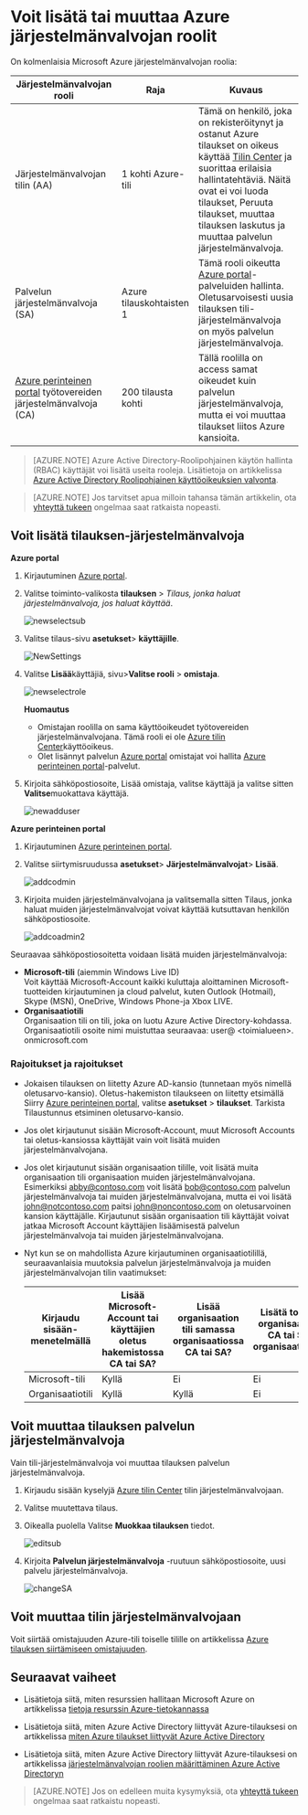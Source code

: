 <properties
    pageTitle="Voit lisätä tai muuttaa Azure järjestelmänvalvojan roolit | Microsoft Azure"
    description="Kuvataan, miten voit lisätä tai muuttaa Azure työtovereiden järjestelmänvalvojan, palvelun järjestelmänvalvoja ja tilin järjestelmänvalvojaan"
    services=""
    documentationCenter=""
    authors="genlin"
    manager="mbaldwin"
    editor=""
    tags="billing"/>

<tags
    ms.service="billing"
    ms.workload="na"
    ms.tgt_pltfrm="na"
    ms.devlang="na"
    ms.topic="article"
    ms.date="08/17/2016"
    ms.author="genli"/>

# <a name="how-to-add-or-change-azure-administrator-roles"></a>Voit lisätä tai muuttaa Azure järjestelmänvalvojan roolit

On kolmenlaisia Microsoft Azure järjestelmänvalvojan roolia:

| Järjestelmänvalvojan rooli   | Raja  | Kuvaus
| ------------- | ------------- |---------------|
|Järjestelmänvalvojan tilin (AA)  | 1 kohti Azure-tili  |Tämä on henkilö, joka on rekisteröitynyt ja ostanut Azure tilaukset on oikeus käyttää [Tilin Center](https://account.windowsazure.com/Home/Index) ja suorittaa erilaisia hallintatehtäviä. Näitä ovat ei voi luoda tilaukset, Peruuta tilaukset, muuttaa tilauksen laskutus ja muuttaa palvelun järjestelmänvalvoja.
| Palvelun järjestelmänvalvoja (SA) | Azure tilauskohtaisten 1  |Tämä rooli oikeutta [Azure portal](https://portal.azure.com)-palveluiden hallinta. Oletusarvoisesti uusia tilauksen tili-järjestelmänvalvoja on myös palvelun järjestelmänvalvoja.|
|[Azure perinteinen portal](https://manage.windowsazure.com) työtovereiden järjestelmänvalvoja (CA)|200 tilausta kohti| Tällä roolilla on access samat oikeudet kuin palvelun järjestelmänvalvoja, mutta ei voi muuttaa tilaukset liitos Azure kansioita. |

> [AZURE.NOTE] Azure Active Directory-Roolipohjainen käytön hallinta (RBAC) käyttäjät voi lisätä useita rooleja. Lisätietoja on artikkelissa [Azure Active Directory Roolipohjainen käyttöoikeuksien valvonta](./active-directory/role-based-access-control-configure.md).

> [AZURE.NOTE] Jos tarvitset apua milloin tahansa tämän artikkelin, ota [yhteyttä tukeen](https://portal.azure.com/?#blade/Microsoft_Azure_Support/HelpAndSupportBlade) ongelmaa saat ratkaista nopeasti.

## <a name="how-to-add-an-admin-for-a-subscription"></a>Voit lisätä tilauksen-järjestelmänvalvoja

**Azure portal**

1. Kirjautuminen [Azure portal](https://portal.azure.com).

2. Valitse toiminto-valikosta **tilauksen** > *Tilaus, jonka haluat järjestelmänvalvoja, jos haluat käyttää*.

    ![newselectsub](./media/billing-add-change-azure-subscription-administrator/newselectsub.png)

3. Valitse tilaus-sivu **asetukset**> **käyttäjille**.

    ![NewSettings](./media/billing-add-change-azure-subscription-administrator/newsettings.png)
4. Valitse **Lisää**käyttäjiä, sivu>**Valitse rooli** > **omistaja**.

    ![newselectrole](./media/billing-add-change-azure-subscription-administrator/newselectrole.png)

    **Huomautus**
    - Omistajan roolilla on sama käyttöoikeudet työtovereiden järjestelmänvalvojana. Tämä rooli ei ole [Azure tilin Center](https://account.windowsazure.com/subscriptions)käyttöoikeus.
    - Olet lisännyt palvelun [Azure portal](https://portal.azure.com) omistajat voi hallita [Azure perinteinen portal](https://manage.windowsazure.com)-palvelut.  

5. Kirjoita sähköpostiosoite, Lisää omistaja, valitse käyttäjä ja valitse sitten **Valitse**muokattava käyttäjä.

    ![newadduser](./media/billing-add-change-azure-subscription-administrator/newadduser.png)

**Azure perinteinen portal**

1. Kirjautuminen [Azure perinteinen portal](https://manage.windowsazure.com/).

2. Valitse siirtymisruudussa **asetukset**> **Järjestelmänvalvojat**> **Lisää**. </br>

    ![addcodmin](./media/billing-add-change-azure-subscription-administrator/addcoadmin.png)

3. Kirjoita muiden järjestelmänvalvojana ja valitsemalla sitten Tilaus, jonka haluat muiden järjestelmänvalvojat voivat käyttää kutsuttavan henkilön sähköpostiosoite.</br>

    ![addcoadmin2](./media/billing-add-change-azure-subscription-administrator/addcoadmin2.png)</br>

Seuraavaa sähköpostiosoitetta voidaan lisätä muiden järjestelmänvalvoja:

* **Microsoft-tili** (aiemmin Windows Live ID) </br>
 Voit käyttää Microsoft-Account kaikki kuluttaja aloittaminen Microsoft-tuotteiden kirjautuminen ja cloud palvelut, kuten Outlook (Hotmail), Skype (MSN), OneDrive, Windows Phone-ja Xbox LIVE.
* **Organisaatiotili**</br>
 Organisaation tili on tili, joka on luotu Azure Active Directory-kohdassa. Organisaatiotili osoite nimi muistuttaa seuraavaa: user@ &lt;toimialueen&gt;. onmicrosoft.com

### <a name="limitations-and-restrictions"></a>Rajoitukset ja rajoitukset

 * Jokaisen tilauksen on liitetty Azure AD-kansio (tunnetaan myös nimellä oletusarvo-kansio). Oletus-hakemiston tilaukseen on liitetty etsimällä Siirry [Azure perinteinen portal](https://manage.windowsazure.com/), valitse **asetukset** > **tilaukset**. Tarkista Tilaustunnus etsiminen oletusarvo-kansio.

 * Jos olet kirjautunut sisään Microsoft-Account, muut Microsoft Accounts tai oletus-kansiossa käyttäjät vain voit lisätä muiden järjestelmänvalvojana.

 * Jos olet kirjautunut sisään organisaation tilille, voit lisätä muita organisaation tili organisaation muiden järjestelmänvalvojana. Esimerkiksi abby@contoso.com voit lisätä bob@contoso.com palvelun järjestelmänvalvoja tai muiden järjestelmänvalvojana, mutta ei voi lisätä john@notcontoso.com paitsi john@noncontoso.com on oletusarvoinen kansion käyttäjälle. Kirjautunut sisään organisaation tili käyttäjät voivat jatkaa Microsoft Account käyttäjien lisäämisestä palvelun järjestelmänvalvoja tai muiden järjestelmänvalvojana.

 * Nyt kun se on mahdollista Azure kirjautuminen organisaatiotilillä, seuraavanlaisia muutoksia palvelun järjestelmänvalvoja ja muiden järjestelmänvalvojan tilin vaatimukset:

    Kirjaudu sisään-menetelmällä| Lisää Microsoft-Account tai käyttäjien oletus hakemistossa CA tai SA?  |Lisää organisaation tili samassa organisaatiossa CA tai SA? |Lisätä toisen organisaation CA tai SA organisaatiotili?
    ------------- | ------------- |---------------|---------------
    Microsoft-tili |Kyllä|Ei|Ei
    Organisaatiotili|Kyllä|Kyllä|Ei

## <a name="how-to-change-service-administrator-for-a-subscription"></a>Voit muuttaa tilauksen palvelun järjestelmänvalvoja

Vain tili-järjestelmänvalvoja voi muuttaa tilauksen palvelun järjestelmänvalvoja.

1. Kirjaudu sisään kyselyjä [Azure tilin Center](https://account.windowsazure.com/subscriptions) tilin järjestelmänvalvojaan.

2. Valitse muutettava tilaus.

3. Oikealla puolella Valitse **Muokkaa tilauksen** tiedot. </br>

    ![editsub](./media/billing-add-change-azure-subscription-administrator/editsub.png)

4. Kirjoita **Palvelun järjestelmänvalvoja** -ruutuun sähköpostiosoite, uusi palvelu järjestelmänvalvoja. </br>

    ![changeSA](./media/billing-add-change-azure-subscription-administrator/changeSA.png)

## <a name="how-to-change-the-account-administrator"></a>Voit muuttaa tilin järjestelmänvalvojaan

Voit siirtää omistajuuden Azure-tili toiselle tilille on artikkelissa [Azure tilauksen siirtämiseen omistajuuden](billing-subscription-transfer.md).

## <a name="next-steps"></a>Seuraavat vaiheet

* Lisätietoja siitä, miten resurssien hallitaan Microsoft Azure on artikkelissa [tietoja resurssin Azure-tietokannassa](./active-directory/active-directory-understanding-resource-access.md)

* Lisätietoja siitä, miten Azure Active Directory liittyvät Azure-tilauksesi on artikkelissa [miten Azure tilaukset liittyvät Azure Active Directory](./active-directory/active-directory-how-subscriptions-associated-directory.md)

* Lisätietoja siitä, miten Azure Active Directory liittyvät Azure-tilauksesi on artikkelissa [järjestelmänvalvojan roolien määrittäminen Azure Active Directoryn](./active-directory/active-directory-assign-admin-roles.md)

> [AZURE.NOTE] Jos on edelleen muita kysymyksiä, ota [yhteyttä tukeen](https://portal.azure.com/?#blade/Microsoft_Azure_Support/HelpAndSupportBlade) ongelmaa saat ratkaistu nopeasti.
